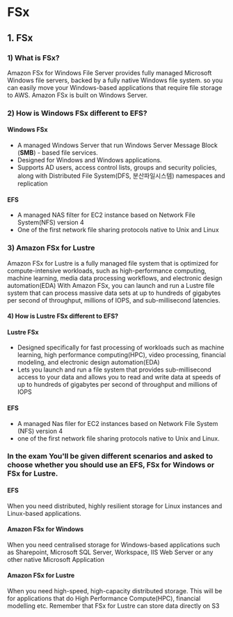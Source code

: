 # FSx

## 1. FSx

### 1) What is FSx?
Amazon FSx for Windows File Server provides fully managed Microsoft Windows file servers, backed by a fully native Windows file system. so you can easily move your Windows-based applications that require file storage to AWS. Amazon FSx is built on Windows Server.

### 2) How is Windows FSx different to EFS?
 #### Windows FSx
  - A managed Windows Server that run Windows Server Message Block (**SMB**) - based file services.
  - Designed for Windows and Windows applications.
  - Supports AD users, access control lists, groups and security policies, along with Distributed File System(DFS, 분산파일시스템) namespaces and replication
 
 #### EFS
  - A managed NAS filter for EC2 instance based on Network File System(NFS) version 4
  - One of the first network file sharing protocols native to Unix and Linux

### 3) Amazon FSx for Lustre
Amazon FSx for Lustre is a fully managed file system that is optimized for compute-intensive workloads, such as high-performance computing, machine learning, media data processing workflows, and electronic design automation(EDA)
With Amazon FSx, you can launch and run a Lustre file system that can process massive data sets at up to hundreds of gigabytes per second of throughput, millions of IOPS, and sub-millisecond latencies.

#### 4) How is Lustre FSx different to EFS?
 #### Lustre FSx
  - Designed specifically for fast processing of workloads such as machine learning, high performance computing(HPC), video processing, financial modeling, and electronic design automation(EDA)
  - Lets you launch and run a file system that provides sub-millisecond access to your data and allows you to read and write data at speeds of up to hundreds of gigabytes per second of throughput and millions of IOPS

 #### EFS
  - A managed Nas filer for EC2 instances based on Network File System (NFS) version 4
  - one of the first network file sharing protocols native to Unix and Linux.


### In the exam You'll be given different scenarios and asked to choose whether you should use an EFS, FSx for Windows or FSx for Lustre.

#### EFS
 When you need distributed, highly resilient storage for Linux instances and Linux-based applications.

#### Amazon FSx for Windows
 When you need centralised storage for Windows-based applications such as Sharepoint, Microsoft SQL Server, Workspace, IIS Web Server or any other native Microsoft Application

#### Amazon FSx for Lustre
 When you need high-speed, high-capacity distributed storage. This will be for applications that do High Performance Compute(HPC), financial modelling etc. Remember that FSx for Lustre can store data directly on S3
